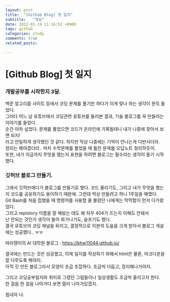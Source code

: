 ```yaml
---
layout: post
title:  "[Github Blog] 첫 일지"
subtitle:   "개요"
date: 2022-01-19 11:16:51 +0900
tags: github
categories: study
comments: true
related_posts:

---
```


# [Github Blog] 첫 일지<br/>

   
### 개발공부를 시작한지 3달.
   
   
백준 알고리즘 사이트 등에서 코딩 문제를 풀기만 하다가 이게 맞나 하는 생각이 문득 들었다.   
그러다 어느 날 유튜브에서 코딩관련 유튜브를 둘러본 결과, 기술 블로그를 꼭 만들라는 이야기를 들었다.   
순간 아차 싶었다. 문제를 풀었으면 코드가 온라인에 기록될테니 내가 나중에 찾아서 보면 되지!   
라고 안일하게 생각했던 것 같다. 하지만 막상 나중에는 기억이 안나는게 다반사더라.   
정리는 해야겠더라.. 마치 수학문제를 풀었을 때 틀린 문제를 오답노트 정리하듯이.   
또한, 내가 지금까지 무엇을 했는지 표현을 하려면 블로그는 필수라는 생각이 들기 시작했다.   
   
   
### 깃허브 블로그 만들기.
   
   
그래서 깃허브에다가 블로그를 만들기로 했다. 코드 올리기도, 그리고 내가 무엇을 했는지 코드를 공유하기도 용이하기 때문에.
그런데 막상 만들려고 하니 1주일을 해맸다.   
Git Bash를 처음 접했을 때 명령어를 사용할 줄 몰랐던 나에게는 막막함이 먼저 다가왔었다.   
그리고 repistory 이름을 잘 해놨는 데도 왜 자꾸 404가 뜨는지 이해도 안돼서   
난 안되는 것인가 생각이 들어 화가나기도, 슬프기도 했다.   
결국 유튜브의 코딩 채널을 뒤지고, 결정적으로 이분의 도움을 크게 받아서 블로그 개설에는 성공했다.. ㅠㅠ   
   
따라쟁이의 AI 대학원 블로그 : <https://khw11044.github.io/>
   
결국에는 만드는 것은 성공했고, 이제 일지를 작성하기 위해서 html은 물론, 마크다운을 잘 다루도록 해야지.   
아직 갓 만든 블로그라서 모양이 조금 조잡하다. 조금씩 다듬고, 정리해나가야지.   

그리고 코딩공부일지와 취미로 그렸던 그림들이나 일상생활도 조금씩 올리고자 한다.   
한 걸음 한 걸음 나아가다 보면 멀리 나아가있겠지.   
   
힘내자 나.